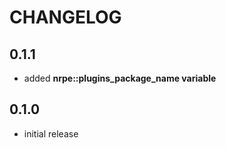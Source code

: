 # CHANGELOG

## 0.1.1

* added **nrpe::plugins_package_name variable**

## 0.1.0

* initial release
